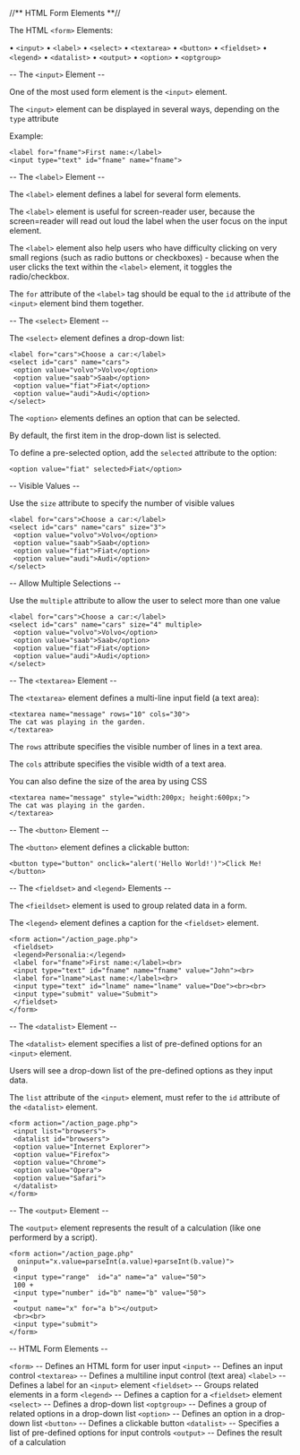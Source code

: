 //** HTML Form Elements **//

The HTML `<form>` Elements:

• `<input>`
• `<label>`
• `<select>`
• `<textarea>`
• `<button>`
• `<fieldset>`
• `<legend>`
• `<datalist>`
• `<output>`
• `<option>`
• `<optgroup>`

-- The `<input>` Element --

One of the most used form element is the `<input>` element.

The `<input>` element can be displayed in several ways, depending on the `type` attribute

Example:

```
<label for="fname">First name:</label>
<input type="text" id="fname" name="fname">
```

-- The `<label>` Element --

The `<label>` element defines a label for several form elements.

The `<label>` element is useful for screen-reader user, because the screen=reader will read out loud the label when the user focus on the input element.

The `<label>` element also help users who have difficulty clicking on very small regions (such as radio buttons or checkboxes) - because when the user clicks the text within the `<label>` element, it toggles the radio/checkbox.

The `for` attribute of the `<label>` tag should be equal to the `id` attribute of the `<input>` element bind them together.

-- The `<select>` Element --

The `<select>` element defines a drop-down list:

```
<label for="cars">Choose a car:</label>  
<select id="cars" name="cars">  
 <option value="volvo">Volvo</option>  
 <option value="saab">Saab</option>  
 <option value="fiat">Fiat</option>  
 <option value="audi">Audi</option>  
</select>
```

The `<option>` elements defines an option that can be selected.

By default, the first item in the drop-down list is selected.

To define a pre-selected option, add the `selected` attribute to the option:

`<option value="fiat" selected>Fiat</option>`

-- Visible Values --

Use the `size` attribute to specify the number of visible values

```
<label for="cars">Choose a car:</label>  
<select id="cars" name="cars" size="3">  
 <option value="volvo">Volvo</option>  
 <option value="saab">Saab</option>  
 <option value="fiat">Fiat</option>  
 <option value="audi">Audi</option>  
</select>
```

-- Allow Multiple Selections --

Use the `multiple` attribute to allow the user to select more than one value

```
<label for="cars">Choose a car:</label>  
<select id="cars" name="cars" size="4" multiple>  
 <option value="volvo">Volvo</option>  
 <option value="saab">Saab</option>  
 <option value="fiat">Fiat</option>  
 <option value="audi">Audi</option>  
</select>
```

-- The `<textarea>` Element --

The `<textarea>` element defines a multi-line input field (a text area):

```
<textarea name="message" rows="10" cols="30">  
The cat was playing in the garden.  
</textarea>
```

The `rows` attribute specifies the visible number of lines in a text area.

The `cols` attribute specifies the visible width of a text area.

You can also define the size of the area by using CSS

```
<textarea name="message" style="width:200px; height:600px;">  
The cat was playing in the garden.  
</textarea>
```

-- The `<button>` Element --

The `<button>` element defines a clickable button:

`<button type="button" onclick="alert('Hello World!')">Click Me!</button>`

-- The `<fieldset>` and `<legend>` Elements --

The `<fieildset>` element is used to group related data in a form.

The `<legend>` element defines a caption for the `<fieldset>` element.

```
<form action="/action_page.php">  
 <fieldset>  
 <legend>Personalia:</legend>  
 <label for="fname">First name:</label><br>  
 <input type="text" id="fname" name="fname" value="John"><br>  
 <label for="lname">Last name:</label><br>  
 <input type="text" id="lname" name="lname" value="Doe"><br><br>  
 <input type="submit" value="Submit">  
 </fieldset>  
</form>
```

-- The `<datalist>` Element --

The `<datalist>` element specifies a list of pre-defined options for an `<input>` element.

Users will see a drop-down list of the pre-defined options as they input data.

The `list` attribute of the `<input>` element, must refer to the `id` attribute of the `<datalist>` element.

```
<form action="/action_page.php">  
 <input list="browsers">  
 <datalist id="browsers">  
 <option value="Internet Explorer">  
 <option value="Firefox">  
 <option value="Chrome">  
 <option value="Opera">  
 <option value="Safari">  
 </datalist>  
</form>
```

-- The `<output>` Element --

The `<output>` element represents the result of a calculation (like one performerd by a script).

```
<form action="/action_page.php"  
  oninput="x.value=parseInt(a.value)+parseInt(b.value)">  
 0  
 <input type="range"  id="a" name="a" value="50">  
 100 +  
 <input type="number" id="b" name="b" value="50">  
 =  
 <output name="x" for="a b"></output>  
 <br><br>  
 <input type="submit">  
</form>
```

-- HTML Form Elements --

`<form>` -- Defines an HTML form for user input
`<input>` -- Defines an input control
`<textarea>` -- Defines a multiline input control (text area)
`<label>` -- Defines a label for an `<input>` element
`<fieldset>` -- Groups related elements in a form
`<legend>` -- Defines a caption for a `<fieldset>` element
`<select>` -- Defines a drop-down list
`<optgroup>` -- Defines a group of related options in a drop-down list
`<option>` -- Defines an option in a drop-down list
`<button>` -- Defines a clickable button
`<datalist>` -- Specifies a list of pre-defined options for input controls
`<output>` -- Defines the result of a calculation